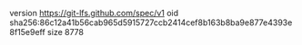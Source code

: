 version https://git-lfs.github.com/spec/v1
oid sha256:86c12a41b56cab965d5915727ccb2414cef8b163b8ba9e877e4393e8f15e9eff
size 8778
